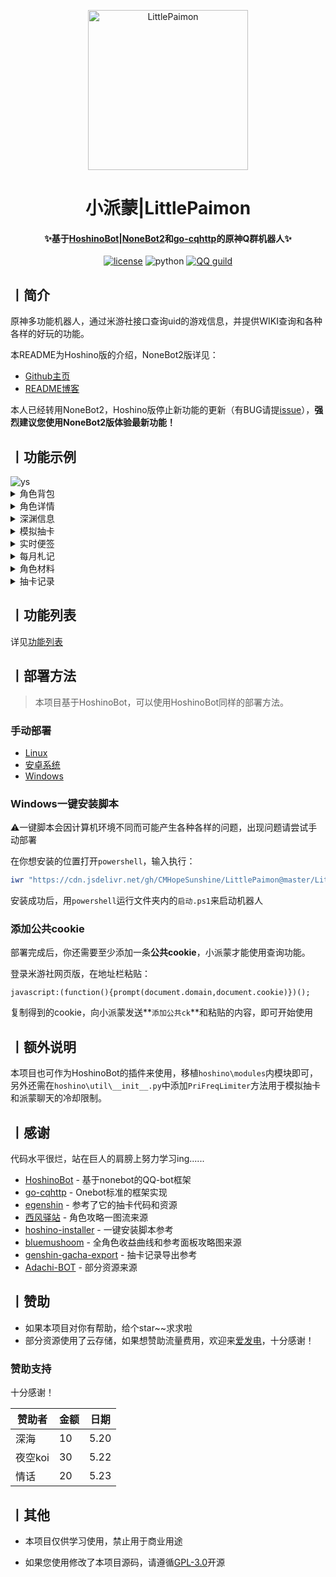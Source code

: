 <p align="center" >
  <a href="https://github.com/CMHopeSunshine/LittlePaimon"><img src="https://static.cherishmoon.fun/LittlePaimon/readme/logo.png" width="256" height="256" alt="LittlePaimon"></a>
</p>
<h1 align="center">小派蒙|LittlePaimon</h1>
<h4 align="center">✨基于<a href="https://github.com/Ice-Cirno/HoshinoBot" target="_blank">HoshinoBot</a>|<a href="https://github.com/nonebot/nonebot2" target="_blank">NoneBot2</a>和<a href="https://github.com/Mrs4s/go-cqhttp" target="_blank">go-cqhttp</a>的原神Q群机器人✨</h4>

<p align="center">
    <a href="https://cdn.jsdelivr.net/gh/CMHopeSunshine/LittlePaimon@master/LICENSE"><img src="https://img.shields.io/github/license/CMHopeSunshine/LittlePaimon" alt="license"></a>
    <img src="https://img.shields.io/badge/Python-3.8+-yellow" alt="python">
    <a href="https://qun.qq.com/qqweb/qunpro/share?_wv=3&_wwv=128&inviteCode=MmWrI&from=246610&biz=ka"><img src="https://img.shields.io/badge/QQ频道交流-尘世闲游-green?style=flat-square" alt="QQ guild"></a>
</p>

## 丨简介

原神多功能机器人，通过米游社接口查询uid的游戏信息，并提供WIKI查询和各种各样的好玩的功能。

本README为Hoshino版的介绍，NoneBot2版详见：

+ [Github主页](https://github.com/CMHopeSunshine/LittlePaimon/tree/nonebot2)
+ [README博客](https://blog.cherishmoon.fun/posts/littlepaimon-nonebot2.html)

本人已经转用NoneBot2，Hoshino版停止新功能的更新（有BUG请提[issue](https://github.com/CMHopeSunshine/LittlePaimon/issues)），**强烈建议您使用NoneBot2版体验最新功能！**

## 丨功能示例

<img src="https://static.cherishmoon.fun/LittlePaimon/readme/ys.jpg" alt="ys">

<details>
<summary>角色背包</summary>
<img src="https://static.cherishmoon.fun/LittlePaimon/readme/ysa.jpg" alt="ysa">
</details>

<details>
<summary>角色详情</summary>
<img src="https://static.cherishmoon.fun/LittlePaimon/readme/ysc.jpg" alt="ysc">
</details>

<details>
<summary>深渊信息</summary>
<img src="https://static.cherishmoon.fun/LittlePaimon/readme/sy12.jpg" alt="sy">
</details>

<details>
<summary>模拟抽卡</summary>
<img src="https://static.cherishmoon.fun/LittlePaimon/readme/十连.jpg" alt="十连">
</details>

<details>
<summary>实时便签</summary>
<img src="https://static.cherishmoon.fun/LittlePaimon/readme/ssbq.jpg" alt="ssbq">
</details>

<details>
<summary>每月札记</summary>
<img src="https://static.cherishmoon.fun/LittlePaimon/readme/myzj.jpg" alt="myzj">
</details>

<details>
<summary>角色材料</summary>
<img src="https://static.cherishmoon.fun/LittlePaimon/readme/material.png" alt="material">
</details>

<details>
<summary>抽卡记录</summary>
<img src="https://static.cherishmoon.fun/LittlePaimon/readme/gachalog.jpg" alt="gachalog">
</details>


## 丨功能列表

详见[功能列表](https://blog.cherishmoon.fun/posts/hoshinofunclist.html)

## 丨部署方法

> 本项目基于HoshinoBot，可以使用HoshinoBot同样的部署方法。

### 手动部署

- [Linux](https://blog.cherishmoon.fun/posts/hoshinodeploy.html#linux)
- [安卓系统](https://blog.cherishmoon.fun/posts/hoshinodeploy.html#%E5%9C%A8%E5%AE%89%E5%8D%93%E6%89%8B%E6%9C%BA%E4%B8%8A%E9%83%A8%E7%BD%B2)
- [Windows](https://blog.cherishmoon.fun/posts/hoshinodeploy.html#windows)

### Windows一键安装脚本

⚠️一键脚本会因计算机环境不同而可能产生各种各样的问题，出现问题请尝试手动部署

在你想安装的位置打开`powershell`，输入执行：

```powershell
iwr "https://cdn.jsdelivr.net/gh/CMHopeSunshine/LittlePaimon@master/LittlePaimon-install.ps1" -O .\pm.ps1 ; ./pm.ps1 ; Set-Location .. ; rm pm.ps1
```

安装成功后，用`powershell`运行文件夹内的`启动.ps1`来启动机器人  

### 添加公共cookie

部署完成后，你还需要至少添加一条**公共cookie**，小派蒙才能使用查询功能。

登录米游社网页版，在地址栏粘贴：

```
javascript:(function(){prompt(document.domain,document.cookie)})();
```

复制得到的cookie，向小派蒙发送**`添加公共ck`**和粘贴的内容，即可开始使用


## 丨额外说明

本项目也可作为HoshinoBot的插件来使用，移植`hoshino\modules`内模块即可，另外还需在`hoshino\util\__init__.py`中添加`PriFreqLimiter`方法用于模拟抽卡和派蒙聊天的冷却限制。

## 丨感谢

代码水平很烂，站在巨人的肩膀上努力学习ing......

- [HoshinoBot](https://github.com/Ice-Cirno/HoshinoBot) - 基于nonebot的QQ-bot框架
- [go-cqhttp](https://github.com/Mrs4s/go-cqhttp) - Onebot标准的框架实现
- [egenshin](https://github.com/pcrbot/erinilis-modules/tree/master/egenshin) - 参考了它的抽卡代码和资源
- [西风驿站](https://bbs.mihoyo.com/ys/collection/307224) - 角色攻略一图流来源
- [hoshino-installer](https://github.com/pcrbot/hoshino-installer) - 一键安装脚本参考
- [bluemushoom](https://bbs.nga.cn/nuke.php?func=ucp&uid=62861898) - 全角色收益曲线和参考面板攻略图来源
- [genshin-gacha-export](https://github.com/sunfkny/genshin-gacha-export) - 抽卡记录导出参考
- [Adachi-BOT](https://github.com/SilveryStar/Adachi-BOT) - 部分资源来源

## 丨赞助
- 如果本项目对你有帮助，给个star~~求求啦
- 部分资源使用了云存储，如果想赞助流量费用，欢迎来[爱发电](https://afdian.net/@cherishmoon)，十分感谢！

### 赞助支持

十分感谢！

| 赞助者  | 金额 | 日期 |
| ------- | ---- | ---- |
| 深海    | 10   | 5.20 |
| 夜空koi | 30   | 5.22 |
| 情话    | 20   | 5.23 |

## 丨其他

- 本项目仅供学习使用，禁止用于商业用途

- 如果您使用修改了本项目源码，请遵循[GPL-3.0](https://github.com/CMHopeSunshine/LittlePaimon/blob/master/LICENSE)开源